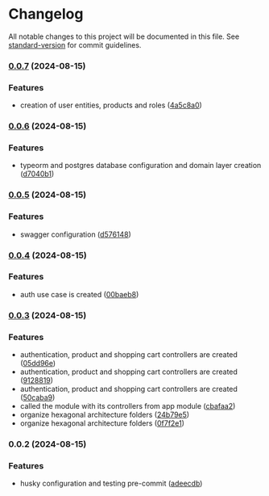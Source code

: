 # Changelog

All notable changes to this project will be documented in this file. See [standard-version](https://github.com/conventional-changelog/standard-version) for commit guidelines.

### [0.0.7](https://github.com/Developerproject2024/app-marketplace-api/compare/v0.0.6...v0.0.7) (2024-08-15)


### Features

* creation of user entities, products and roles ([4a5c8a0](https://github.com/Developerproject2024/app-marketplace-api/commit/4a5c8a07500336e68a547f47bce8b61fdd8dd1bb))

### [0.0.6](https://github.com/Developerproject2024/app-marketplace-api/compare/v0.0.5...v0.0.6) (2024-08-15)


### Features

* typeorm and postgres database configuration and domain layer creation ([d7040b1](https://github.com/Developerproject2024/app-marketplace-api/commit/d7040b1d0a437b12ec69fdb951f324b9adb331b8))

### [0.0.5](https://github.com/Developerproject2024/app-marketplace-api/compare/v0.0.4...v0.0.5) (2024-08-15)


### Features

* swagger configuration ([d576148](https://github.com/Developerproject2024/app-marketplace-api/commit/d576148ef8f1b116d2894e6d1b041fbcb29c0763))

### [0.0.4](https://github.com/Developerproject2024/app-marketplace-api/compare/v0.0.3...v0.0.4) (2024-08-15)


### Features

* auth use case is created ([00baeb8](https://github.com/Developerproject2024/app-marketplace-api/commit/00baeb859c6a6de772c9fa0398284315252a4bcc))

### [0.0.3](https://github.com/Developerproject2024/app-marketplace-api/compare/v0.0.2...v0.0.3) (2024-08-15)


### Features

* authentication, product and shopping cart controllers are created ([05dd96e](https://github.com/Developerproject2024/app-marketplace-api/commit/05dd96e3f7fa879b0cc0bb46e812723d93cb9722))
* authentication, product and shopping cart controllers are created ([9128819](https://github.com/Developerproject2024/app-marketplace-api/commit/91288198aeab412d1b30a288625bcec1c19851c0))
* authentication, product and shopping cart controllers are created ([50caba9](https://github.com/Developerproject2024/app-marketplace-api/commit/50caba9d1a1a4c7cd59e2bded0d1587e4fea005a))
* called the module with its controllers from app module ([cbafaa2](https://github.com/Developerproject2024/app-marketplace-api/commit/cbafaa233e3399c8ad9acb87f4094bec4426caaf))
* organize hexagonal architecture folders ([24b79e5](https://github.com/Developerproject2024/app-marketplace-api/commit/24b79e5f02e8df30169558fa5c925275919608d9))
* organize hexagonal architecture folders ([0f7f2e1](https://github.com/Developerproject2024/app-marketplace-api/commit/0f7f2e10eebed09c0bc52f19116d3f88555a86c2))

### 0.0.2 (2024-08-15)


### Features

* husky configuration and testing pre-commit ([adeecdb](https://github.com/Developerproject2024/app-marketplace-api/commit/adeecdb03fb0d64cb089727afb36a10db227a49d))
